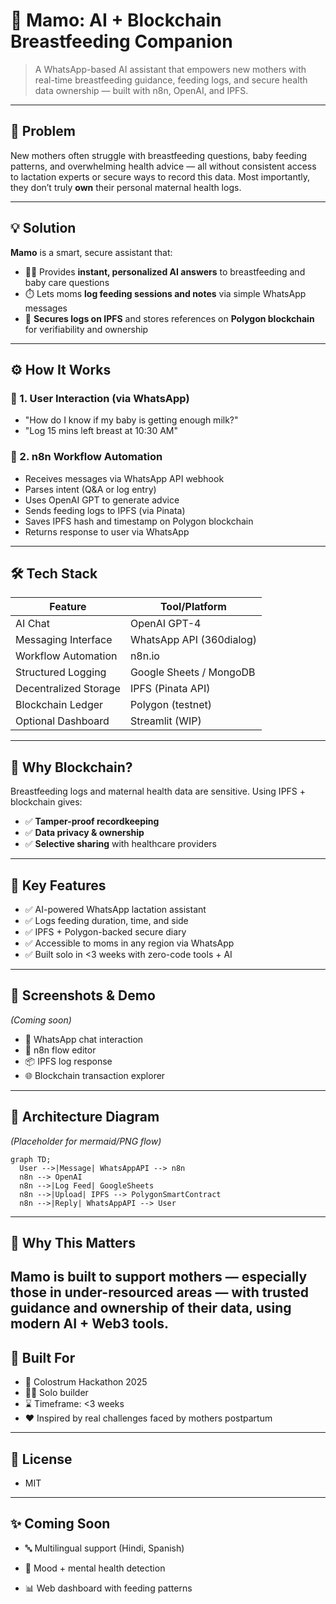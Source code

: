 # 🍼 Mamo: AI + Blockchain Breastfeeding Companion

> A WhatsApp-based AI assistant that empowers new mothers with real-time breastfeeding guidance, feeding logs, and secure health data ownership — built with n8n, OpenAI, and IPFS.

---

## 🧠 Problem

New mothers often struggle with breastfeeding questions, baby feeding patterns, and overwhelming health advice — all without consistent access to lactation experts or secure ways to record this data. Most importantly, they don’t truly **own** their personal maternal health logs.

---

## 💡 Solution

**Mamo** is a smart, secure assistant that:
- 🧑‍⚕️ Provides **instant, personalized AI answers** to breastfeeding and baby care questions
- ⏱️ Lets moms **log feeding sessions and notes** via simple WhatsApp messages
- 🔐 **Secures logs on IPFS** and stores references on **Polygon blockchain** for verifiability and ownership

---

## ⚙️ How It Works

### 📲 1. User Interaction (via WhatsApp)
- "How do I know if my baby is getting enough milk?"
- "Log 15 mins left breast at 10:30 AM"

### 🔁 2. n8n Workflow Automation
- Receives messages via WhatsApp API webhook
- Parses intent (Q&A or log entry)
- Uses OpenAI GPT to generate advice
- Sends feeding logs to IPFS (via Pinata)
- Saves IPFS hash and timestamp on Polygon blockchain
- Returns response to user via WhatsApp

---

## 🛠️ Tech Stack

| Feature                  | Tool/Platform              |
|--------------------------|----------------------------|
| AI Chat                  | OpenAI GPT-4               |
| Messaging Interface      | WhatsApp API (360dialog)   |
| Workflow Automation      | n8n.io                     |
| Structured Logging       | Google Sheets / MongoDB    |
| Decentralized Storage    | IPFS (Pinata API)          |
| Blockchain Ledger        | Polygon (testnet)          |
| Optional Dashboard       | Streamlit (WIP)            |

---

## 🔐 Why Blockchain?

Breastfeeding logs and maternal health data are sensitive. Using IPFS + blockchain gives:
- ✅ **Tamper-proof recordkeeping**
- ✅ **Data privacy & ownership**
- ✅ **Selective sharing** with healthcare providers

---

## 🎯 Key Features

- ✅ AI-powered WhatsApp lactation assistant
- ✅ Logs feeding duration, time, and side
- ✅ IPFS + Polygon-backed secure diary
- ✅ Accessible to moms in any region via WhatsApp
- ✅ Built solo in <3 weeks with zero-code tools + AI

---

## 📸 Screenshots & Demo

*(Coming soon)*

- 📱 WhatsApp chat interaction
- 🔁 n8n flow editor
- 📦 IPFS log response
- 🌐 Blockchain transaction explorer

---

## 🧱 Architecture Diagram

*(Placeholder for mermaid/PNG flow)*

```mermaid
graph TD;
  User -->|Message| WhatsAppAPI --> n8n
  n8n --> OpenAI
  n8n -->|Log Feed| GoogleSheets
  n8n -->|Upload| IPFS --> PolygonSmartContract
  n8n -->|Reply| WhatsAppAPI --> User

```
---
## 🙌 Why This Matters
Mamo is built to support mothers — especially those in under-resourced areas — with trusted guidance and ownership of their data, using modern AI + Web3 tools.
---
## 🧪 Built For
- 🧬 Colostrum Hackathon 2025
- 🧑‍🎓 Solo builder
- ⌛ Timeframe: <3 weeks
- ❤️ Inspired by real challenges faced by mothers postpartum
---
## 📜 License
- MIT
---
## ✨ Coming Soon
- 🔤 Multilingual support (Hindi, Spanish)

- 🧠 Mood + mental health detection

- 📊 Web dashboard with feeding patterns
